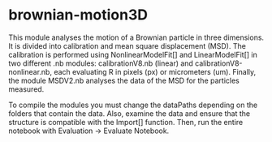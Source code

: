 # brownian-motion3D
This module analyses the motion of a Brownian particle in three dimensions. It is divided into calibration and mean square displacement (MSD). The calibration is performed using NonlinearModelFit[] and LinearModelFit[] in two different .nb modules: calibrationV8.nb (linear) and calibrationV8-nonlinear.nb, each evaluating R in pixels (px) or micrometers (um). Finally, the module MSDV2.nb analyses the data of the MSD for the particles measured.

To compile the modules you must change the dataPaths depending on the folders that contain the data. Also, examine the data and ensure that the structure is compatible with the Import[] function. Then, run the entire notebook with Evaluation -> Evaluate Notebook.
